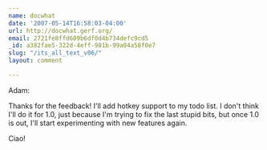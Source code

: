 ```yaml
---
name: docwhat
date: '2007-05-14T16:58:03-04:00'
url: http://docwhat.gerf.org/
email: 2721fe8ffd609b6df0d4b734defc9cd5
_id: a382fae5-322d-4eff-981b-99a04a58f0e7
slug: "/its_all_text_v06/"
layout: comment

---
```


Adam:

Thanks for the feedback!  I'll add hotkey support to my todo list.  I don't think I'll do it for 1.0, just because I'm trying to fix the last stupid bits, but once 1.0 is out, I'll start experimenting with new features again.

Ciao!
